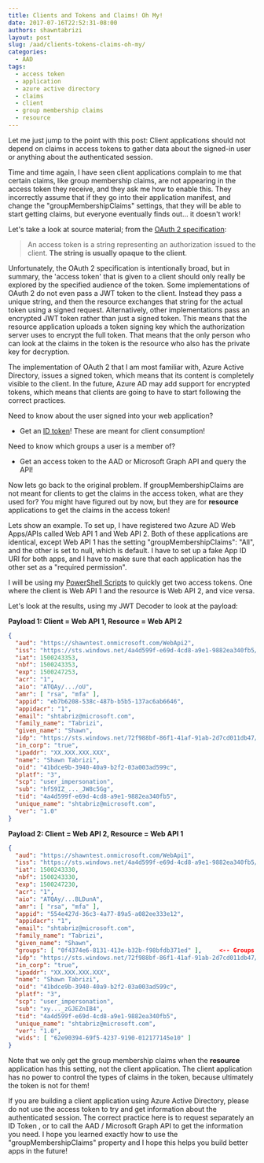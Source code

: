 ```yaml
---
title: Clients and Tokens and Claims! Oh My!
date: 2017-07-16T22:52:31-08:00
authors: shawntabrizi
layout: post
slug: /aad/clients-tokens-claims-oh-my/
categories:
  - AAD
tags:
  - access token
  - application
  - azure active directory
  - claims
  - client
  - group membership claims
  - resource
---
```


Let me just jump to the point with this post: Client applications should not depend on claims in access tokens to gather data about the signed-in user or anything about the authenticated session.

Time and time again, I have seen client applications complain to me that certain claims, like group membership claims, are not appearing in the access token they receive, and they ask me how to enable this. They incorrectly assume that if they go into their application manifest, and change the "groupMembershipClaims" settings, that they will be able to start getting claims, but everyone eventually finds out... it doesn't work!

Let's take a look at source material; from the [OAuth 2 specification](https://tools.ietf.org/html/rfc6749#section-1.4):

> An access token is a string representing an authorization issued to the client. **The string is usually opaque to the client**.

Unfortunately, the OAuth 2 specification is intentionally broad, but in summary, the 'access token' that is given to a client should only really be explored by the specified audience of the token. Some implementations of OAuth 2 do not even pass a JWT token to the client. Instead they pass a unique string, and then the resource exchanges that string for the actual token using a signed request. Alternatively, other implementations pass an encrypted JWT token rather than just a signed token. This means that the resource application uploads a token signing key which the authorization server uses to encrypt the full token. That means that the only person who can look at the claims in the token is the resource who also has the private key for decryption.

The implementation of OAuth 2 that I am most familiar with, Azure Active Directory,  issues a signed token, which means that its content is completely visible to the client. In the future, Azure AD may add support for encrypted tokens, which means that clients are going to have to start following the correct practices.

Need to know about the user signed into your web application?

* Get an [ID token](https://docs.microsoft.com/en-us/azure/active-directory/develop/active-directory-token-and-claims#idtokens)! These are meant for client consumption!

Need to know which groups a user is a member of?

* Get an access token to the AAD or Microsoft Graph API and query the API!

Now lets go back to the original problem. If groupMembershipClaims are not meant for clients to get the claims in the access token, what are they used for? You might have figured out by now, but they are for **resource** applications to get the claims in the access token!

Lets show an example. To set up, I have registered two Azure AD Web Apps/APIs called Web API 1 and Web API 2\. Both of these applications are identical, except Web API 1 has the setting "groupMembershipClaims": "All", and the other is set to null, which is default. I have to set up a fake App ID URI for both apps, and I have to make sure that each application has the other set as a "required permission".

I will be using my [PowerShell Scripts](https://shawntabrizi.com/aad/azure-ad-authentication-with-powershell-and-adal/) to quickly get two access tokens. One where the client is Web API 1 and the resource is Web API 2, and vice versa.

Let's look at the results, using my JWT Decoder to look at the payload:

**Payload 1:  Client = Web API 1, Resource = Web API 2**

```json
{
  "aud": "https://shawntest.onmicrosoft.com/WebApi2",
  "iss": "https://sts.windows.net/4a4d599f-e69d-4cd8-a9e1-9882ea340fb5/",
  "iat": 1500243353,
  "nbf": 1500243353,
  "exp": 1500247253,
  "acr": "1",
  "aio": "ATQAy/.../oU",
  "amr": [ "rsa", "mfa" ],
  "appid": "eb7b6208-538c-487b-b5b5-137ac6ab6646",
  "appidacr": "1",
  "email": "shtabriz@microsoft.com",
  "family_name": "Tabrizi",
  "given_name": "Shawn",
  "idp": "https://sts.windows.net/72f988bf-86f1-41af-91ab-2d7cd011db47/",
  "in_corp": "true",
  "ipaddr": "XX.XXX.XXX.XXX",
  "name": "Shawn Tabrizi",
  "oid": "41bdce9b-3940-40a9-b2f2-03a003ad599c",
  "platf": "3",
  "scp": "user_impersonation",
  "sub": "hfS9IZ_..._JW8c5Gg",
  "tid": "4a4d599f-e69d-4cd8-a9e1-9882ea340fb5",
  "unique_name": "shtabriz@microsoft.com",
  "ver": "1.0"
}
```

**Payload 2: Client = Web API 2, Resource = Web API 1**

```json
{
  "aud": "https://shawntest.onmicrosoft.com/WebApi1",
  "iss": "https://sts.windows.net/4a4d599f-e69d-4cd8-a9e1-9882ea340fb5/",
  "iat": 1500243330,
  "nbf": 1500243330,
  "exp": 1500247230,
  "acr": "1",
  "aio": "ATQAy/...BLDunA",
  "amr": [ "rsa", "mfa" ],
  "appid": "554e427d-36c3-4a77-89a5-a082ee333e12",
  "appidacr": "1",
  "email": "shtabriz@microsoft.com",
  "family_name": "Tabrizi",
  "given_name": "Shawn",
  "groups": [ "0f4374e6-8131-413e-b32b-f98bfdb371ed" ],     <-- Groups!
  "idp": "https://sts.windows.net/72f988bf-86f1-41af-91ab-2d7cd011db47/",
  "in_corp": "true",
  "ipaddr": "XX.XXX.XXX.XXX",
  "name": "Shawn Tabrizi",
  "oid": "41bdce9b-3940-40a9-b2f2-03a003ad599c",
  "platf": "3",
  "scp": "user_impersonation",
  "sub": "xy..._zGJEZnIB4",
  "tid": "4a4d599f-e69d-4cd8-a9e1-9882ea340fb5",
  "unique_name": "shtabriz@microsoft.com",
  "ver": "1.0",
  "wids": [ "62e90394-69f5-4237-9190-012177145e10" ]
}
```

Note that we only get the group membership claims when the **resource** application has this setting, not the client application. The client application has no power to control the types of claims in the token, because ultimately the token is not for them!

If you are building a client application using Azure Active Directory, please do not use the access token to try and get information about the authenticated session. The correct practice here is to request separately an ID Token , or to call the AAD / Microsoft Graph API to get the information you need. I hope you learned exactly how to use the "groupMembershipClaims" property and I hope this helps you build better apps in the future!
